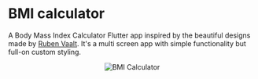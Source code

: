 # BMI calculator

A Body Mass Index Calculator Flutter app inspired by the beautiful designs made by [Ruben Vaalt](https://dribbble.com/shots/4585382-Simple-BMI-Calculator). It's a multi screen app with simple functionality but full-on custom styling.

<p align="center">
  <img src="https://user-images.githubusercontent.com/50670255/68523390-7cbf3380-0286-11ea-976e-93a9c8101d54.gif" alt="BMI Calculator"/>
</p>
